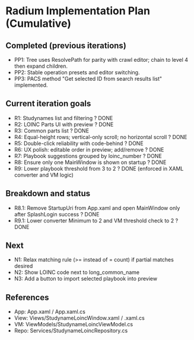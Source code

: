 # Radium Implementation Plan (Cumulative)

## Completed (previous iterations)
- PP1: Tree uses ResolvePath for parity with crawl editor; chain to level 4 then expand children.
- PP2: Stable operation presets and editor switching.
- PP3: PACS method "Get selected ID from search results list" implemented.

## Current iteration goals
- R1: Studynames list and filtering ? DONE
- R2: LOINC Parts UI with preview ? DONE
- R3: Common parts list ? DONE
- R4: Equal-height rows; vertical-only scroll; no horizontal scroll ? DONE
- R5: Double-click reliability with code-behind ? DONE
- R6: UX polish: editable order in preview; add/remove ? DONE
- R7: Playbook suggestions grouped by loinc_number ? DONE
- R8: Ensure only one MainWindow is shown on startup ? DONE
- R9: Lower playbook threshold from 3 to 2 ? DONE (enforced in XAML converter and VM logic)

## Breakdown and status
- R8.1: Remove StartupUri from App.xaml and open MainWindow only after SplashLogin success ? DONE
- R9.1: Lower converter Minimum to 2 and VM threshold check to 2 ? DONE

## Next
- N1: Relax matching rule (>= instead of = count) if partial matches desired
- N2: Show LOINC code next to long_common_name
- N3: Add a button to import selected playbook into preview

## References
- App: App.xaml / App.xaml.cs
- View: Views/StudynameLoincWindow.xaml / .xaml.cs
- VM: ViewModels/StudynameLoincViewModel.cs
- Repo: Services/StudynameLoincRepository.cs
